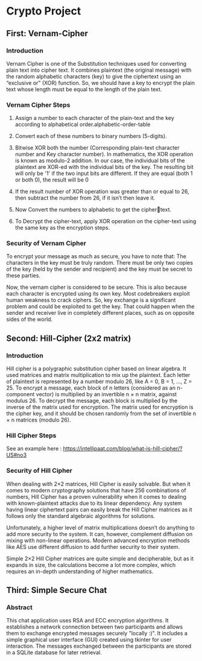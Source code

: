 # Crypto Project


## First: Vernam-Cipher
### Introduction

Vernam Cipher is one of the Substitution techniques used for converting plain text into cipher text. It combines plaintext (the original message) with the random alphabetic characters (key) to give the ciphertext using an “exclusive or” (XOR) function. So, we should have a key to encrypt the plain text whose length must be equal to the length of the plain text.


### Vernam Cipher Steps

1. Assign a number to each character of the plain-text and the key according to alphabetical order.alphabetic-order-table

2. Convert each of these numbers to binary numbers (5-digits).

3. Bitwise XOR both the number (Corresponding plain-text character number and Key character number).
In mathematics, the XOR operation is known as modulo-2 addition. In our case, the individual bits of the plaintext are XOR-ed with the individual bits of the key. The resulting bit will only be '1' if the two input bits are different. If they are equal (both 1 or both 0), the result will be 0

4. If the result number of XOR operation was greater than or equal to 26, then subtract the number from 26, if it isn’t then leave it.

5. Now Convert the numbers to alphabetic to get the ciphertext.

6. To Decrypt the cipher-text, apply XOR operation on the cipher-text using the same key as the encryption steps.


### Security of Vernam Cipher

To encrypt your message as much as secure, you have to note that:
The characters in the key must be truly random.
There must be only two copies of the key (held by the sender and recipient) and the key must be secret to these parties.

Now, the vernam cipher is considered to be secure. This is also because each character is encrypted using its own key.
Most codebreakers exploit human weakness to crack ciphers. So, key exchange is a significant problem and could be exploited to get the key. That could happen when the sender and receiver live in completely different places, such as on opposite sides of the world.



## Second: Hill-Cipher (2x2 matrix)
### Introduction

Hill cipher is a polygraphic substitution cipher based on linear algebra. It used matrices and matrix multiplication to mix up the plaintext.
Each letter of plaintext is represented by a number modulo 26, like A = 0, B = 1, …, Z = 25.
To encrypt a message, each block of n letters (considered as an n-component vector) is multiplied by an invertible n × n matrix, against modulus 26. To decrypt the message, each block is multiplied by the inverse of the matrix used for encryption.
The matrix used for encryption is the cipher key, and it should be chosen randomly from the set of invertible n × n matrices (modulo 26).


### Hill Cipher Steps

See an example here : https://intellipaat.com/blog/what-is-hill-cipher/?US#no3


### Security of Hill Cipher

When dealing with 2×2 matrices, Hill Cipher is easily solvable. But when it comes to modern cryptography solutions that have 256 combinations of numbers, Hill Cipher has a proven vulnerability when it comes to dealing with known-plaintext attacks due to its linear dependency. Any system having linear ciphertext pairs can easily break the Hill Cipher matrices as it follows only the standard algebraic algorithms for solutions.

Unfortunately, a higher level of matrix multiplications doesn’t do anything to add more security to the system. It can, however, complement diffusion on mixing with non-linear operations. Modern advanced encryption methods like AES use different diffusion to add further security to their system.

Simple 2×2 Hill Cipher matrices are quite simple and decipherable, but as it expands in size, the calculations become a lot more complex, which requires an in-depth understanding of higher mathematics.


## Third: Simple Secure Chat
### Abstract
This chat application uses RSA and ECC encryption algorithms. It establishes a network connection between two participants and allows them to exchange encrypted messages securely "locally :)".
It includes a simple graphical user interface (GUI) created using tkinter for user interaction.
The messages exchanged between the participants are stored in a SQLite database for later retrieval.





